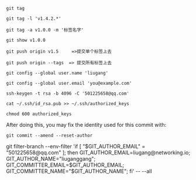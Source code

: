 ```
git tag

git tag -l 'v1.4.2.*'

git tag -a v1.0.0 -m '标签名字'

git show v1.0.0

git push origin v1.5     =>提交单个标签上去

git push origin --tags  => 提交所有标签上去
```

```
git config --global user.name 'liugang'

git config --global user.email 'you@example.com'

ssh-keygen -t rsa -b 4096 -C '501225658@qq.com'

cat ~/.ssh/id_rsa.pub >> ~/.ssh/authorized_keys

chmod 600 authorized_keys
```

After doing this, you may fix the identity used for this commit with:

    git commit --amend --reset-author


git filter-branch --env-filter 'if [ "$GIT_AUTHOR_EMAIL" = "501225658@qq.com" ]; then
 GIT_AUTHOR_EMAIL=liugang@networking.io;
 GIT_AUTHOR_NAME="liuganggang";
 GIT_COMMITTER_EMAIL=$GIT_AUTHOR_EMAIL;
 GIT_COMMITTER_NAME="$GIT_AUTHOR_NAME"; fi' -- --all